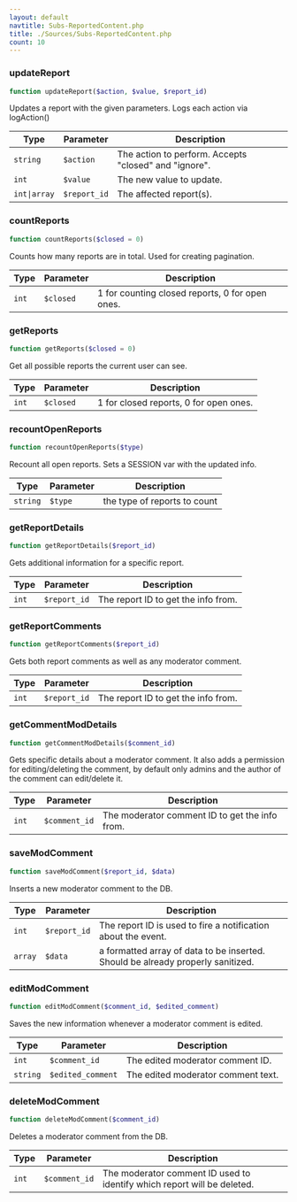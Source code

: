 ```yaml
---
layout: default
navtitle: Subs-ReportedContent.php
title: ./Sources/Subs-ReportedContent.php
count: 10
---
```


### updateReport

```php
function updateReport($action, $value, $report_id)
```
Updates a report with the given parameters. Logs each action via logAction()



Type|Parameter|Description
---|---|---
`string`|`$action`|The action to perform. Accepts "closed" and "ignore".
`int`|`$value`|The new value to update.
`int\|array`|`$report_id`|The affected report(s).

### countReports

```php
function countReports($closed = 0)
```
Counts how many reports are in total. Used for creating pagination.



Type|Parameter|Description
---|---|---
`int`|`$closed`|1 for counting closed reports, 0 for open ones.

### getReports

```php
function getReports($closed = 0)
```
Get all possible reports the current user can see.



Type|Parameter|Description
---|---|---
`int`|`$closed`|1 for closed reports, 0 for open ones.

### recountOpenReports

```php
function recountOpenReports($type)
```
Recount all open reports. Sets a SESSION var with the updated info.



Type|Parameter|Description
---|---|---
`string`|`$type`|the type of reports to count

### getReportDetails

```php
function getReportDetails($report_id)
```
Gets additional information for a specific report.



Type|Parameter|Description
---|---|---
`int`|`$report_id`|The report ID to get the info from.

### getReportComments

```php
function getReportComments($report_id)
```
Gets both report comments as well as any moderator comment.



Type|Parameter|Description
---|---|---
`int`|`$report_id`|The report ID to get the info from.

### getCommentModDetails

```php
function getCommentModDetails($comment_id)
```
Gets specific details about a moderator comment. It also adds a permission for editing/deleting the comment,
by default only admins and the author of the comment can edit/delete it.



Type|Parameter|Description
---|---|---
`int`|`$comment_id`|The moderator comment ID to get the info from.

### saveModComment

```php
function saveModComment($report_id, $data)
```
Inserts a new moderator comment to the DB.



Type|Parameter|Description
---|---|---
`int`|`$report_id`|The report ID is used to fire a notification about the event.
`array`|`$data`|a formatted array of data to be inserted. Should be already properly sanitized.

### editModComment

```php
function editModComment($comment_id, $edited_comment)
```
Saves the new information whenever a moderator comment is edited.



Type|Parameter|Description
---|---|---
`int`|`$comment_id`|The edited moderator comment ID.
`string`|`$edited_comment`|The edited moderator comment text.

### deleteModComment

```php
function deleteModComment($comment_id)
```
Deletes a moderator comment from the DB.



Type|Parameter|Description
---|---|---
`int`|`$comment_id`|The moderator comment ID used to identify which report will be deleted.

